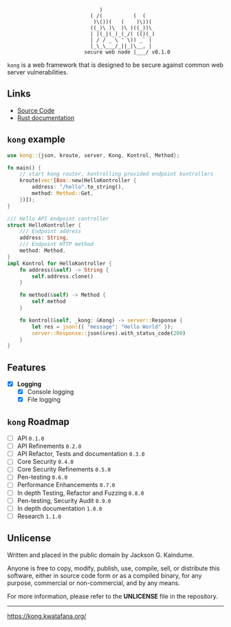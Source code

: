 ``` text
                              )
                           ( /(          (  (
                            )\())(   (    )\))(
                           ((_)\ )\  )\ )((_))\
                           | |(_|(_)_(_/( (()(_)
                           | / / _ \ ' \)) _` |
                           |_\_\___/_||_|\__, |
                         secure web node |___/ v0.1.0
```

`kong` is a web framework that is designed to be secure against common
web server vulnerabilities.

## Links

- [Source Code](https://kong.kwatafana.org/rust/doc/kong/index.html)
- [Rust documentation](https://kong.kwatafana.org/rust/doc/kong/index.html)

## `kong` example

``` rust
use kong::{json, kroute, server, Kong, Kontrol, Method};

fn main() {
    // start kong router, kontrolling provided endpoint kontrollers
    kroute(vec![Box::new(HelloKontroller {
        address: "/hello".to_string(),
        method: Method::Get,
    })]);
}

/// Hello API endpoint controller
struct HelloKontroller {
    /// Endpoint address
    address: String,
    /// Endpoint HTTP method
    method: Method,
}
impl Kontrol for HelloKontroller {
    fn address(&self) -> String {
        self.address.clone()
    }

    fn method(&self) -> Method {
        self.method
    }

    fn kontrol(&self, _kong: &Kong) -> server::Response {
        let res = json!({ "message": "Hello World" });
        server::Response::json(&res).with_status_code(200)
    }
}
```

## Features

- [x] __Logging__
  - [x] Console logging
  - [x] File logging
  
## `kong` Roadmap

- [ ] API `0.1.0`
- [ ] API Refinements `0.2.0`
- [ ] API Refactor, Tests and documentation `0.3.0`
- [ ] Core Security `0.4.0`
- [ ] Core Security Refinements `0.5.0`
- [ ] Pen-testing `0.6.0`
- [ ] Performance Enhancements `0.7.0`
- [ ] In depth Testing, Refactor and Fuzzing `0.8.0`
- [ ] Pen-testing, Security Audit `0.9.0`
- [ ] In depth documentation `1.0.0`
- [ ] Research `1.1.0`

## Unlicense

Written and placed in the public domain by Jackson G. Kaindume.

Anyone is free to copy, modify, publish, use, compile, sell, or
distribute this software, either in source code form or as a compiled
binary, for any purpose, commercial or non-commercial, and by any
means.

For more information, please refer to the __UNLICENSE__ file in the
repository.

---

<https://kong.kwatafana.org/>
